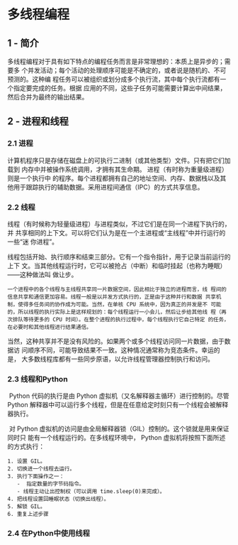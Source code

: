 # 多线程编程



## 1 - 简介

​	多线程编程对于具有如下特点的编程任务而言是非常理想的：本质上是异步的；需要多 个并发活动；每个活动的处理顺序可能是不确定的，或者说是随机的、不可预测的。这种编 程任务可以被组织或划分成多个执行流，其中每个执行流都有一个指定要完成的任务。根据 应用的不同，这些子任务可能需要计算出中间结果，然后合并为最终的输出结果。    



## 2 - 进程和线程

### 2.1 进程

​	计算机程序只是存储在磁盘上的可执行二进制（或其他类型）文件。只有把它们加载到 内存中并被操作系统调用，才拥有其生命期。 进程（有时称为重量级进程）则是一个执行中 的程序。每个进程都拥有自己的地址空间、内存、数据栈以及其他用于跟踪执行的辅助数据。采用进程间通信（IPC）的方式共享信息。    

### 2.2 线程

​	线程（有时候称为轻量级进程）与进程类似，不过它们是在同一个进程下执行的，并 共享相同的上下文。可以将它们认为是在一个主进程或“主线程”中并行运行的一些“迷 你进程”。 

​	线程包括开始、执行顺序和结束三部分。它有一个指令指针，用于记录当前运行的上下 文。当其他线程运行时，它可以被抢占（中断）和临时挂起（也称为睡眠） ——这种做法叫 做让步。

 	一个进程中的各个线程与主线程共享同一片数据空间，因此相比于独立的进程而言，线 程间的信息共享和通信更加容易。线程一般是以并发方式执行的，正是由于这种并行和数据 共享机制，使得多任务间的协作成为可能。当然，在单核 CPU 系统中，因为真正的并发是不 可能的，所以线程的执行实际上是这样规划的：每个线程运行一小会儿，然后让步给其他线 程（再次排队等待更多的 CPU 时间）。在整个进程的执行过程中，每个线程执行它自己特定 的任务，在必要时和其他线程进行结果通信。 

​	当然，这种共享并不是没有风险的。如果两个或多个线程访问同一片数据，由于数据访 问顺序不同，可能导致结果不一致。这种情况通常称为竞态条件。幸运的是， 大多数线程库都有一些同步原语，以允许线程管理器控制执行和访问。    

### 2.3 线程和Python

​	Python 代码的执行是由 Python 虚拟机（又名解释器主循环）进行控制的。尽管Python 解释器中可以运行多个线程，但是在任意给定时刻只有一个线程会被解释器执行。    

​	对 Python 虚拟机的访问是由全局解释器锁（GIL）控制的。这个锁就是用来保证同时只 能有一个线程运行的。在多线程环境中， Python 虚拟机将按照下面所述的方式执行：

```
1. 设置 GIL。
2. 切换进一个线程去运行。 
3. 执行下面操作之一：
   -  指定数量的字节码指令。 
   - 线程主动让出控制权（可以调用 time.sleep(0)来完成）。
4. 把线程设置回睡眠状态（切换出线程）。 
5. 解锁 GIL。 
6. 重复上述步骤     
```

### 2.4 在Python中使用线程

